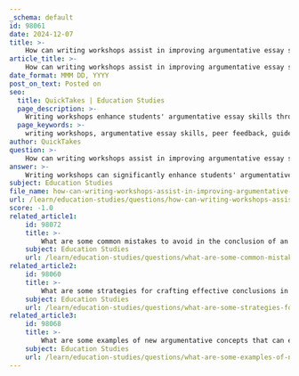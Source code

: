 ```yaml
---
_schema: default
id: 98061
date: 2024-12-07
title: >-
    How can writing workshops assist in improving argumentative essay skills?
article_title: >-
    How can writing workshops assist in improving argumentative essay skills?
date_format: MMM DD, YYYY
post_on_text: Posted on
seo:
  title: QuickTakes | Education Studies
  page_description: >-
    Writing workshops enhance students' argumentative essay skills through peer feedback, guided exercises, and a supportive environment that fosters critical thinking and effective writing techniques.
  page_keywords: >-
    writing workshops, argumentative essay skills, peer feedback, guided exercises, research skills, writing techniques, supportive environment, practice, counterargument techniques
author: QuickTakes
question: >-
    How can writing workshops assist in improving argumentative essay skills?
answer: >-
    Writing workshops can significantly enhance students' argumentative essay skills through a variety of structured activities and peer interactions. Here are several ways in which these workshops contribute to skill improvement:\n\n1. **Peer Feedback**: Writing workshops provide a platform for participants to share their work and receive constructive criticism from peers. This feedback helps writers identify strengths and weaknesses in their arguments, allowing them to refine their ideas and presentation.\n\n2. **Guided Exercises**: Workshops often include specific exercises focused on argumentation techniques, such as how to effectively present evidence, structure arguments logically, and address counterarguments. These exercises encourage critical thinking and help students learn to organize their thoughts coherently.\n\n3. **Research and Analysis Skills**: Participants are taught how to research topics thoroughly and engage in close readings of texts. This skill is crucial for crafting well-informed arguments and analyzing evidence effectively, which are essential components of a strong argumentative essay.\n\n4. **Writing Techniques**: Workshops introduce various writing styles and techniques that can enhance clarity and persuasiveness in writing. Developing an engaging and persuasive writing style is vital for making arguments compelling and impactful.\n\n5. **Supportive Environment**: The collaborative nature of writing workshops fosters a supportive community where students can express their ideas freely. This environment encourages risk-taking in writing, which can lead to more innovative and effective argumentative essays.\n\n6. **Practice and Process**: Regular participation in writing workshops allows students to practice their writing skills consistently. The emphasis on process-writing strategies means that students can focus on drafting, revising, and improving their essays over time, rather than just aiming for a final product.\n\n7. **Counterargument Techniques**: Workshops often emphasize the importance of addressing opposing viewpoints. Learning how to constructively counter arguments not only strengthens one's own position but also demonstrates a deeper understanding of the topic.\n\nIn summary, writing workshops serve as a valuable resource for students looking to improve their argumentative essay skills by providing structured feedback, fostering critical thinking, and encouraging a collaborative learning environment.
subject: Education Studies
file_name: how-can-writing-workshops-assist-in-improving-argumentative-essay-skills.md
url: /learn/education-studies/questions/how-can-writing-workshops-assist-in-improving-argumentative-essay-skills
score: -1.0
related_article1:
    id: 98072
    title: >-
        What are some common mistakes to avoid in the conclusion of an argumentative essay?
    subject: Education Studies
    url: /learn/education-studies/questions/what-are-some-common-mistakes-to-avoid-in-the-conclusion-of-an-argumentative-essay
related_article2:
    id: 98060
    title: >-
        What are some strategies for crafting effective conclusions in argumentative essays?
    subject: Education Studies
    url: /learn/education-studies/questions/what-are-some-strategies-for-crafting-effective-conclusions-in-argumentative-essays
related_article3:
    id: 98068
    title: >-
        What are some examples of new argumentative concepts that can enhance an essay?
    subject: Education Studies
    url: /learn/education-studies/questions/what-are-some-examples-of-new-argumentative-concepts-that-can-enhance-an-essay
---
```


&nbsp;